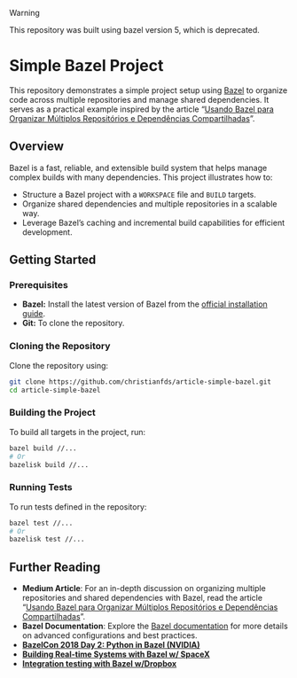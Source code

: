 > [!WARNING]  
> This repository was built using bazel version 5, which is deprecated.

# Simple Bazel Project

This repository demonstrates a simple project setup using [Bazel](https://bazel.build) to organize code across multiple repositories and manage shared dependencies. It serves as a practical example inspired by the article “[Usando Bazel para Organizar Múltiplos Repositórios e Dependências Compartilhadas](https://medium.com/mercafacil/usando-bazel-para-organizar-multiplos-repositórios-e-dependencias-compartilhadas-aea86b2cf95)”.

## Overview

Bazel is a fast, reliable, and extensible build system that helps manage complex builds with many dependencies. This project illustrates how to:
- Structure a Bazel project with a `WORKSPACE` file and `BUILD` targets.
- Organize shared dependencies and multiple repositories in a scalable way.
- Leverage Bazel’s caching and incremental build capabilities for efficient development.

## Getting Started

### Prerequisites

- **Bazel:** Install the latest version of Bazel from the [official installation guide](https://bazel.build/install).
- **Git:** To clone the repository.

### Cloning the Repository

Clone the repository using:

```bash
git clone https://github.com/christianfds/article-simple-bazel.git
cd article-simple-bazel
```

### Building the Project
To build all targets in the project, run:

```bash
bazel build //...
# Or
bazelisk build //...
```

### Running Tests
To run tests defined in the repository:

```bash
bazel test //...
# Or
bazelisk test //...
```

## Further Reading
* **Medium Article**: For an in-depth discussion on organizing multiple repositories and shared dependencies with Bazel, read the article “[Usando Bazel para Organizar Múltiplos Repositórios e Dependências Compartilhadas](https://medium.com/mercafacil/usando-bazel-para-organizar-multiplos-reposit%C3%B3rios-e-dependencias-compartilhadas-aea86b2cf95)”.
* **Bazel Documentation**: Explore the [Bazel documentation](https://bazel.build/) for more details on advanced configurations and best practices.
* **[BazelCon 2018 Day 2: Python in Bazel (NVIDIA)](https://www.youtube.com/watch?v=9mhmGcR6CPo)**
* **[Building Real-time Systems with Bazel w/ SpaceX](https://www.youtube.com/watch?v=t_3bckhV_YI)**
* **[Integration testing with Bazel w/Dropbox](https://www.youtube.com/watch?v=muvU1DYrY0w)**
